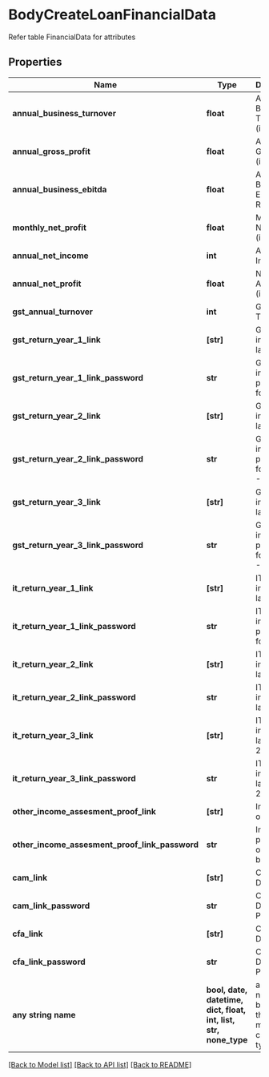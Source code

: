 # BodyCreateLoanFinancialData

Refer table FinancialData for attributes

## Properties
Name | Type | Description | Notes
------------ | ------------- | ------------- | -------------
**annual_business_turnover** | **float** | Annual Business Turnover (in Rupees) | [optional] 
**annual_gross_profit** | **float** | Annual Gross Profit (in Rupees) | [optional] 
**annual_business_ebitda** | **float** | Annual Business EBITDA (in Rupees) | [optional] 
**monthly_net_profit** | **float** | Monthly Net Profit (in Rupees) | [optional] 
**annual_net_income** | **int** | Annual Net Income | [optional] 
**annual_net_profit** | **float** | Net Profit After Tax (in Rupees) | [optional] 
**gst_annual_turnover** | **int** | GST Annual Turnover | [optional] 
**gst_return_year_1_link** | **[str]** | GST return image for last year | [optional] 
**gst_return_year_1_link_password** | **str** | GST return image password for last year | [optional] 
**gst_return_year_2_link** | **[str]** | GST return image for last year -1 | [optional] 
**gst_return_year_2_link_password** | **str** | GST return image password for last year -1 | [optional] 
**gst_return_year_3_link** | **[str]** | GST return image for last year -2 | [optional] 
**gst_return_year_3_link_password** | **str** | GST return image password for last year -2 | [optional] 
**it_return_year_1_link** | **[str]** | IT return image for last year | [optional] 
**it_return_year_1_link_password** | **str** | IT return image password for last year | [optional] 
**it_return_year_2_link** | **[str]** | IT return image for last year -1 | [optional] 
**it_return_year_2_link_password** | **str** | IT return image for last year -1 | [optional] 
**it_return_year_3_link** | **[str]** | IT return image for last year - 2 | [optional] 
**it_return_year_3_link_password** | **str** | IT return image for last year - 2 | [optional] 
**other_income_assesment_proof_link** | **[str]** | Image of other bills | [optional] 
**other_income_assesment_proof_link_password** | **str** | Image password of other bills | [optional] 
**cam_link** | **[str]** | CAM Document | [optional] 
**cam_link_password** | **str** | CAM Document Password | [optional] 
**cfa_link** | **[str]** | CFA Document | [optional] 
**cfa_link_password** | **str** | CFA Document Password | [optional] 
**any string name** | **bool, date, datetime, dict, float, int, list, str, none_type** | any string name can be used but the value must be the correct type | [optional]

[[Back to Model list]](../README.md#documentation-for-models) [[Back to API list]](../README.md#documentation-for-api-endpoints) [[Back to README]](../README.md)


